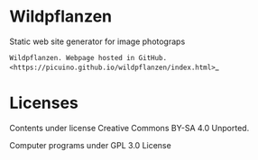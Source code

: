 ﻿Wildpflanzen
============

Static web site generator for image photograps


`Wildpflanzen. Webpage hosted in GitHub. 
<https://picuino.github.io/wildpflanzen/index.html>`_



Licenses
========

Contents under license Creative Commons BY-SA 4.0 Unported.


Computer programs under GPL 3.0 License
